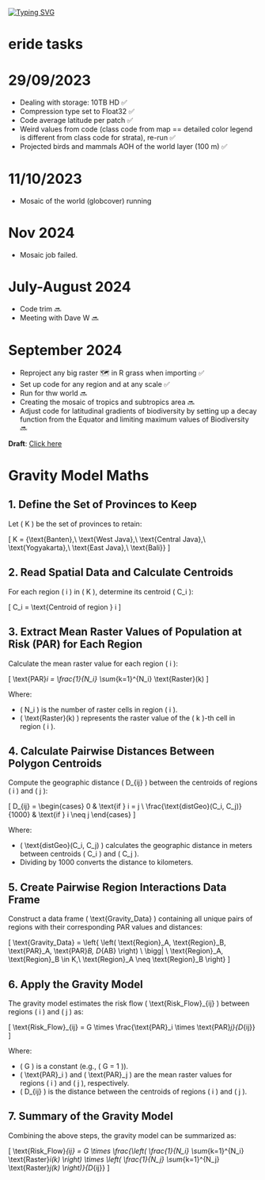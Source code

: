 [![Typing SVG](https://readme-typing-svg.herokuapp.com?color=%2336BCF7&center=true&vCenter=true&width=600&lines=Kia+ora!;Let's+do+this;We+love+R)](https://git.io/typing-svg)

# eride tasks
 
# 29/09/2023

* Dealing with storage: 10TB HD :white_check_mark:
* Compression type set to Float32 :white_check_mark:
* Code average latitude per patch :white_check_mark:
* Weird values from code (class code from map == detailed color legend is different from class code for strata), re-run :white_check_mark:
* Projected birds and mammals AOH of the world layer (100 m) :white_check_mark:

# 11/10/2023

* Mosaic of the world (globcover) running

# Nov 2024
* Mosaic job failed.

# July-August 2024
* Code trim :soon:
* Meeting with Dave W :soon:

# September 2024

* Reproject any big raster 🗺️ in R grass when importing :white_check_mark:
* Set up code for any region and at any scale :white_check_mark:
* Run for thw world :soon:
* Creating the mosaic of tropics and subtropics area :soon:
* Adjust code for latitudinal gradients of biodiversity by setting up a decay function from the Equator and limiting maximum values of Biodiversity :soon:

**Draft**: [Click here](https://docs.google.com/document/d/1XA9YiusEpzN-8HhapnUwRKm7G4IbV6cg4AtUOdaiaGg/edit?usp=sharing)


# Gravity Model Maths

## 1. Define the Set of Provinces to Keep

Let \( K \) be the set of provinces to retain:

\[
K = \{\text{Banten},\ \text{West Java},\ \text{Central Java},\ \text{Yogyakarta},\ \text{East Java},\ \text{Bali}\}
\]

## 2. Read Spatial Data and Calculate Centroids

For each region \( i \) in \( K \), determine its centroid \( C_i \):

\[
C_i = \text{Centroid of region } i
\]

## 3. Extract Mean Raster Values of Population at Risk (PAR) for Each Region

Calculate the mean raster value for each region \( i \):

\[
\text{PAR}_i = \frac{1}{N_i} \sum_{k=1}^{N_i} \text{Raster}(k)
\]

Where:
- \( N_i \) is the number of raster cells in region \( i \).
- \( \text{Raster}(k) \) represents the raster value of the \( k \)-th cell in region \( i \).

## 4. Calculate Pairwise Distances Between Polygon Centroids

Compute the geographic distance \( D_{ij} \) between the centroids of regions \( i \) and \( j \):

\[
D_{ij} =
\begin{cases}
0 & \text{if } i = j \\
\frac{\text{distGeo}(C_i, C_j)}{1000} & \text{if } i \neq j
\end{cases}
\]

Where:
- \( \text{distGeo}(C_i, C_j) \) calculates the geographic distance in meters between centroids \( C_i \) and \( C_j \).
- Dividing by 1000 converts the distance to kilometers.

## 5. Create Pairwise Region Interactions Data Frame

Construct a data frame \( \text{Gravity\_Data} \) containing all unique pairs of regions with their corresponding PAR values and distances:

\[
\text{Gravity\_Data} = \left\{ 
\left( 
\text{Region}_A, \text{Region}_B, \text{PAR}_A, \text{PAR}_B, D_{AB} 
\right) \ \bigg| \ \text{Region}_A, \text{Region}_B \in K,\ \text{Region}_A \neq \text{Region}_B 
\right\}
\]

## 6. Apply the Gravity Model

The gravity model estimates the risk flow \( \text{Risk\_Flow}_{ij} \) between regions \( i \) and \( j \) as:

\[
\text{Risk\_Flow}_{ij} = G \times \frac{\text{PAR}_i \times \text{PAR}_j}{D_{ij}}
\]

Where:
- \( G \) is a constant (e.g., \( G = 1 \)).
- \( \text{PAR}_i \) and \( \text{PAR}_j \) are the mean raster values for regions \( i \) and \( j \), respectively.
- \( D_{ij} \) is the distance between the centroids of regions \( i \) and \( j \).

## 7. Summary of the Gravity Model

Combining the above steps, the gravity model can be summarized as:

\[
\text{Risk\_Flow}_{ij} = G \times \frac{\left( \frac{1}{N_i} \sum_{k=1}^{N_i} \text{Raster}_i(k) \right) \times \left( \frac{1}{N_j} \sum_{k=1}^{N_j} \text{Raster}_j(k) \right)}{D_{ij}}
\]




